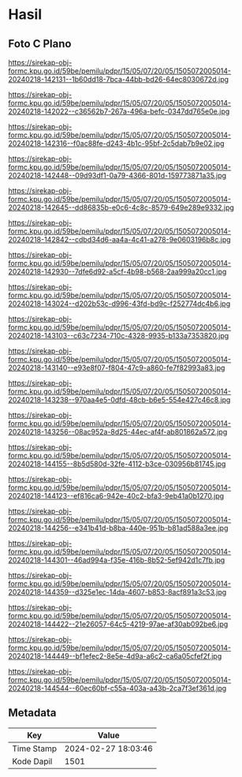 # Hasil

## Foto C Plano

https://sirekap-obj-formc.kpu.go.id/59be/pemilu/pdpr/15/05/07/20/05/1505072005014-20240218-142131--1b60dd18-7bca-44bb-bd26-64ec8030672d.jpg

https://sirekap-obj-formc.kpu.go.id/59be/pemilu/pdpr/15/05/07/20/05/1505072005014-20240218-142022--c36562b7-267a-496a-befc-0347dd765e0e.jpg

https://sirekap-obj-formc.kpu.go.id/59be/pemilu/pdpr/15/05/07/20/05/1505072005014-20240218-142316--f0ac88fe-d243-4b1c-95bf-2c5dab7b9e02.jpg

https://sirekap-obj-formc.kpu.go.id/59be/pemilu/pdpr/15/05/07/20/05/1505072005014-20240218-142448--09d93df1-0a79-4366-801d-159773871a35.jpg

https://sirekap-obj-formc.kpu.go.id/59be/pemilu/pdpr/15/05/07/20/05/1505072005014-20240218-142645--dd86835b-e0c6-4c8c-8579-649e289e9332.jpg

https://sirekap-obj-formc.kpu.go.id/59be/pemilu/pdpr/15/05/07/20/05/1505072005014-20240218-142842--cdbd34d6-aa4a-4c41-a278-9e0603196b8c.jpg

https://sirekap-obj-formc.kpu.go.id/59be/pemilu/pdpr/15/05/07/20/05/1505072005014-20240218-142930--7dfe6d92-a5cf-4b98-b568-2aa999a20cc1.jpg

https://sirekap-obj-formc.kpu.go.id/59be/pemilu/pdpr/15/05/07/20/05/1505072005014-20240218-143024--d202b53c-d996-43fd-bd9c-f252774dc4b6.jpg

https://sirekap-obj-formc.kpu.go.id/59be/pemilu/pdpr/15/05/07/20/05/1505072005014-20240218-143103--c63c7234-710c-4328-9935-b133a7353820.jpg

https://sirekap-obj-formc.kpu.go.id/59be/pemilu/pdpr/15/05/07/20/05/1505072005014-20240218-143140--e93e8f07-f804-47c9-a860-fe7f82993a83.jpg

https://sirekap-obj-formc.kpu.go.id/59be/pemilu/pdpr/15/05/07/20/05/1505072005014-20240218-143238--970aa4e5-0dfd-48cb-b6e5-554e427c46c8.jpg

https://sirekap-obj-formc.kpu.go.id/59be/pemilu/pdpr/15/05/07/20/05/1505072005014-20240218-143256--08ac952a-8d25-44ec-af4f-ab801862a572.jpg

https://sirekap-obj-formc.kpu.go.id/59be/pemilu/pdpr/15/05/07/20/05/1505072005014-20240218-144155--8b5d580d-32fe-4112-b3ce-030956b81745.jpg

https://sirekap-obj-formc.kpu.go.id/59be/pemilu/pdpr/15/05/07/20/05/1505072005014-20240218-144123--ef816ca6-942e-40c2-bfa3-9eb41a0b1270.jpg

https://sirekap-obj-formc.kpu.go.id/59be/pemilu/pdpr/15/05/07/20/05/1505072005014-20240218-144256--e341b41d-b8ba-440e-951b-b81ad588a3ee.jpg

https://sirekap-obj-formc.kpu.go.id/59be/pemilu/pdpr/15/05/07/20/05/1505072005014-20240218-144301--46ad994a-f35e-416b-8b52-5ef942d1c7fb.jpg

https://sirekap-obj-formc.kpu.go.id/59be/pemilu/pdpr/15/05/07/20/05/1505072005014-20240218-144359--d325e1ec-14da-4607-b853-8acf891a3c53.jpg

https://sirekap-obj-formc.kpu.go.id/59be/pemilu/pdpr/15/05/07/20/05/1505072005014-20240218-144422--21e26057-64c5-4219-97ae-af30ab092be6.jpg

https://sirekap-obj-formc.kpu.go.id/59be/pemilu/pdpr/15/05/07/20/05/1505072005014-20240218-144449--bf1efec2-8e5e-4d9a-a6c2-ca6a05cfef2f.jpg

https://sirekap-obj-formc.kpu.go.id/59be/pemilu/pdpr/15/05/07/20/05/1505072005014-20240218-144544--60ec60bf-c55a-403a-a43b-2ca7f3ef361d.jpg


## Metadata

| Key        | Value               |
| ---------- | ------------------- |
| Time Stamp | 2024-02-27 18:03:46 |
| Kode Dapil | 1501                |




